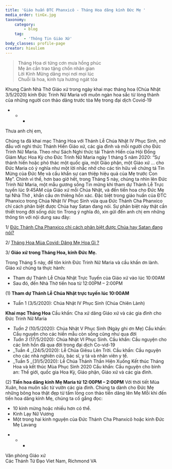 ```yaml
---
title: 'Giáo huấn ĐTC Phanxicô - Tháng Hoa dâng kính Đức Mẹ '
media_order: tinGx.jpg
taxonomy:
    category:
        - blog
    tag:
        - 'Thông Tin Giáo Xứ'
body_classes: profile-page
creator: hieuliem
---
```


> Tháng Hoa ơi từng cơn mưa hồng phúc<br>
> Mẹ ân cần trao tặng chốn nhân gian<br>
> Lời Kính Mừng dâng mọi nơi mọi lúc<br>
> Chuỗi là hoa, kinh tựa hương ngát tỏa

Khung Cảnh Nhà Thờ Giáo xứ trong ngày khai mạc tháng hoa (Chúa Nhật 3/5/2020) kính Đức Trinh Nữ Maria với muôn ngàn hoa sắc từ lòng thành của những người con thảo dâng trước tòa Mẹ trong đại dịch Covid-19

+ + +

Thưa anh chị em,

Chúng ta đã khai mạc Tháng Hoa với Thánh Lễ Chúa Nhật IV Phục Sinh, mở đầu với nghi thức Thánh Hiến Giáo xứ, các gia đình và mỗi người cho Đức Trinh Nữ Maria. Theo như Sách Nghi thức tái Thánh Hiến của Hội Đồng Giám Mục Hoa Kỳ cho Đức Trinh Nữ Maria ngày 1 tháng 5 năm 2020: “Sự thánh hiến hoặc phó thác một quốc gia, một Giáo phận, một Giáo xứ … cho Đức Maria có ý nghĩa như một lời nhắc nhở cho các tín hữu về chứng tá Tin Mừng của Đức Mẹ và cầu khẩn sự can thiệp hiệu quả của Mẹ trước Con Mẹ”. Chính vì thế, hơn bao giờ hết, trong Tháng 5 này, chúng ta nhìn lên Đức Trinh Nữ Maria, một mẫu gương sống Tin mừng khi tham dự Thánh Lễ Trực tuyến lúc 9:45AM của Giáo xứ mỗi Chúa Nhật, và đến tiến hoa cho Đức Mẹ tại Nhà Thờ , khẩn cầu ơn thiêng hồn xác. Đặc biệt trong giáo huấn của ĐTC Phanxico trong Chúa Nhật IV Phục Sinh vừa qua Đức Thánh Cha Phanxico chỉ cách phân biệt được Chúa hay Satan đang nói. Sự phân biệt này thật cần thiết trong đời sống dức tin  Trong ý nghĩa đó, xin gửi đến anh chị em những thông tin với nội dung sau đây:

1/ [Đức Thánh Cha Phanxico chỉ cách phân biệt được Chúa hay Satan đang nói? ](https://chungnhan.org/news/dtc-phanxico-chi-cach-phan-biet-duoc-chua-hay-satan-dang-noi)

2/ [Tháng Hoa Mùa Covid: Dâng Mẹ Hoa Gì ? ](https://chungnhan.org/news/thang-hoa-mua-covid-dang-me-hoa-gi)

3/ **Giáo xứ trong Tháng Hoa, kính Đức Mẹ.**

Trong Tháng 5 này, để tôn kính Đức Trinh Nữ Maria và cầu khấn ơn lành. Giáo xứ chúng ta thực hành:

- Tham dự Thánh Lễ Chúa Nhật Trực Tuyến của Giáo xứ vào lúc 10:00AM
- Sau đó, đến Nhà Thờ tiến hoa từ 12:00PM – 2:00PM

(1) **Tham dự Thánh Lễ Chúa Nhật trực tuyến lúc 10:00AM**

- Tuần 1 (3/5/2020): Chúa Nhật IV Phục Sinh (Chúa Chiên Lành)

**Khai mạc Tháng Hoa**
Cầu khấn: Cha xứ dâng Giáo xứ và các gia đình cho Đức Trinh Nữ Maria
- _Tuần 2_ (10/5/2020): Chúa Nhật V Phục Sinh (Ngày ghi ơn Mẹ)
Cầu khấn: Cầu nguyện cho các hiền mẫu còn sống cũng như qua đời
- _Tuần 3_ (17/5/2020): Chúa Nhật VI Phục Sinh.
Cầu khấn: Cầu nguyện cho các linh hồn đã qua đời trong đại dịch Co-vid-19
- _Tuần 4 _(24/5/2020): Lễ Chúa Giêsu Lên Trời.
Cầu khấn: Cầu nguyện cho các nhà nghiên cứu, bác sĩ, y tá và nhân viên y tế.
- _Tuần 5 _(31/5/2020): Lễ Chúa Thánh Thần Hiện Xuống
Kết thúc Tháng Hoa và kết thúc Mùa Phục Sinh 2020
Cầu khấn: Cầu nguyện cho bình an: Thế giới,  quốc gia Hoa Kỳ, Giáo phận, Giáo xứ và các gia đình.

(2) **Tiến hoa dâng kính Mẹ Maria từ 12:00PM – 2:00PM**
Với thời tiết Mùa Xuân, hoa muôn sắc từ vườn các gia đình. Chúng ta dành cho Đức Mẹ những bông hoa thật đẹp từ tấm lòng con thảo tiến dâng lên Mẹ
Mỗi khi đến tiến hoa dâng kính Mẹ, chúng ta cố gắng đọc:
- 10 kinh mừng hoặc nhiều hơn có thể.
- Kinh Lạy Nữ Vương
- Một trong hai kinh nguyện của Đức Thánh Cha Phanxicô
hoặc kinh Đức Mẹ Lavang

+ + +

Văn phòng Giáo xứ<br>
Các Thánh Tử Đạo Viet Nam, Richmond VA